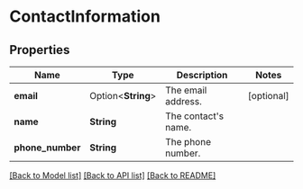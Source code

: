 # ContactInformation

## Properties

Name | Type | Description | Notes
------------ | ------------- | ------------- | -------------
**email** | Option<**String**> | The email address. | [optional]
**name** | **String** | The contact's name. | 
**phone_number** | **String** | The phone number. | 

[[Back to Model list]](../README.md#documentation-for-models) [[Back to API list]](../README.md#documentation-for-api-endpoints) [[Back to README]](../README.md)


